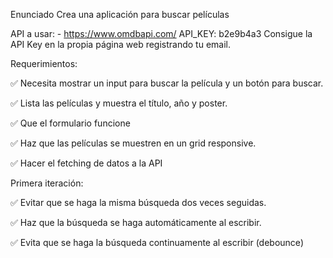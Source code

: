 Enunciado
Crea una aplicación para buscar películas

API a usar: - https://www.omdbapi.com/ 
API_KEY: b2e9b4a3 
Consigue la API Key en la propia página web registrando tu email.

Requerimientos:

✅ Necesita mostrar un input para buscar la película y un botón para buscar.

✅ Lista las películas y muestra el título, año y poster.

✅ Que el formulario funcione

✅ Haz que las películas se muestren en un grid responsive.

✅ Hacer el fetching de datos a la API

Primera iteración:

✅ Evitar que se haga la misma búsqueda dos veces seguidas.

✅ Haz que la búsqueda se haga automáticamente al escribir.

✅ Evita que se haga la búsqueda continuamente al escribir (debounce)